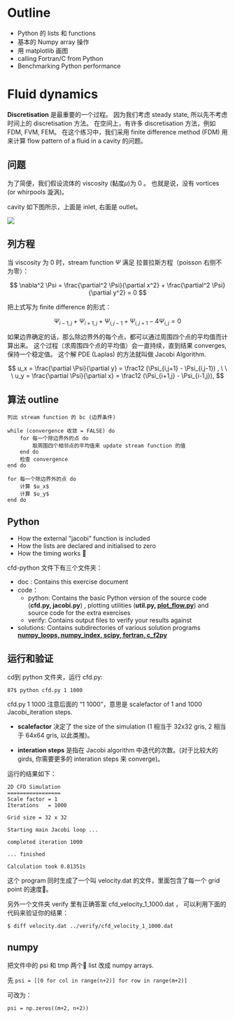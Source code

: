# Outline
- Python 的 lists 和 functions
- 基本的 Numpy array 操作
- 用 matplotlib 画图
- calling Fortran/C from Python
- Benchmarking Python performance

# Fluid dynamics
**Discretisation** 是最重要的一个过程。
因为我们考虑 steady state, 所以先不考虑时间上的 discretisation 方法。
在空间上，有许多 discretisation 方法，例如 FDM, FVM, FEM。
在这个练习中，我们采用 finite difference method (FDM) 用来计算 
flow pattern of a fluid in a cavity 的问题。

## 问题
为了简便，我们假设流体的 viscosity (黏度$\mu$)为 0 。
也就是说，没有 vortices (or whirpools 漩涡)。

cavity 如下图所示，上面是 inlet, 右面是 outlet。

![](http://wx2.sinaimg.cn/mw690/8db2c8cbgy1flkfcpfv0uj20xk0fwaai.jpg)

## 列方程
当 viscosity 为 0 时，stream function $\Psi$ 满足
拉普拉斯方程（poisson 右侧不为零）： 

$$
\nabla^2 \Psi = \frac{\partial^2 \Psi}{\partial x^2} +
 \frac{\partial^2 \Psi}{\partial y^2} = 0 
$$

把上式写为 finite difference 的形式：

$$
\Psi_{i-1,j} + \Psi_{i+1,j} + \Psi_{i,j-1} + \Psi_{i,j+1} - 4\Psi_{i,j} = 0
$$

如果边界确定的话，那么除边界外的每个点，都可以通过周围四个点的平均值而计算出来。
这个过程（求周围四个点的平均值）会一直持续，直到结果 converges, 保持一个稳定值。
这个解 PDE (Laplas) 的方法就叫做 Jacobi Algorithm.

$$
u_x = \frac{\partial \Psi}{\partial y} = \frac12 
(\Psi_{i,j+1} - \Psi_{i,j-1}) , \ \ \ 
u_y = \frac{\partial \Psi}{\partial x} = \frac12 
(\Psi_{i+1,j} - \Psi_{i-1,j}),
$$

## 算法 outline

    列出 stream function 的 bc (边界条件)

    while (convergence 收敛 = FALSE) do
        for 每一个除边界外的点 do
            取周围四个相邻点的平均值来 update stream function 的值
        end do
        检查 convergence
    end do

    for 每一个除边界外的点 do 
        计算 $u_x$
        计算 $u_y$
    end do

## Python

- How the external "jacobi" function is included
- How the lists are declared and initialised to zero
- How the timing works 

cfd-python 文件下有三个文件夹：
- doc : Contains this exercise document
- code：
    - python: Contains the basic Python version of the source code (**cfd.py, jacobi.py**) , plotting utilities (**util.py, [plot_flow.py]()**) and source code for the extra exercises
    - verify: Contains output files to verify your results against 
- solutions: Contains subdirectories of various solution programs
**[numpy_loops, numpy_index, scipy, fortran, c_f2py]()**


## 运行和验证
cd到 python 文件夹，运行 cfd.py:

`87$ python cfd.py 1 1000`

cfd.py 1 1000
注意后面的 “1 1000”，意思是 scalefactor of 1 and 1000 Jacobi_iteration steps. 

- **scalefactor** 决定了 the size of the simulation (1 相当于 32x32 gris, 2 相当于 64x64 gris, 以此类推)。

- **interation steps** 是指在 Jacobi algorithm 中迭代的次数。(对于比较大的 girds, 你需要更多的 interation steps 来 converge)。

运行的结果如下：

    2D CFD Simulation
    =================
    Scale factor = 1
    Iterations   = 1000

    Grid size = 32 x 32

    Starting main Jacobi loop ...

    completed iteration 1000

    ... finished

    Calculation took 0.81351s

这个 program 同时生成了一个叫 velocity.dat 的文件，里面包含了每一个 grid point 的速度。

另外一个文件夹 verify 里有正确答案 cfd_velocity_1_1000.dat ， 可以利用下面的代码来验证你的结果：

`$ diff velocity.dat ../verify/cfd_velocity_1_1000.dat`


## numpy

把文件中的 psi 和 tmp 两个 list 改成 numpy arrays.

先
`psi = [[0 for col in range(n+2)] for row in range(m+2)]`

可改为：

`psi = np.zeros((m+2, n+2))`